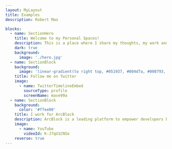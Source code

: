 ```yaml
---
layout: MyLayout
title: Examples
description: Robert Mao

blocks:
  - name: SectionHero
    title: Welcome to my Personal Spaces!
    description: This is a place where I share my thoughts, my work and my interests. It is Powered by ArcBlock technology.
    dark: true
    background:
      image: './hero.jpg'
  - name: SectionBlock
    background:
      image: 'linear-gradient(to right top, #051937, #004d7a, #008793, #00bf72, #a8eb12)'
    title: Follow me on Twitter
    image:
      - name: TwitterTimelineEmbed
        sourceType: profile
        screenName: mave99a
  - name: SectionBlock
    background:
      color: '#ffee00'
    title: I work for ArcBlock
    description: ArcBlock is a leading platform to empower developers building dApps, DID(Decentralized Identity) and blockchain applications
    image:
      - name: YouTube
        videoId: K-J7qU1CNSo
    reverse: true
---
```

